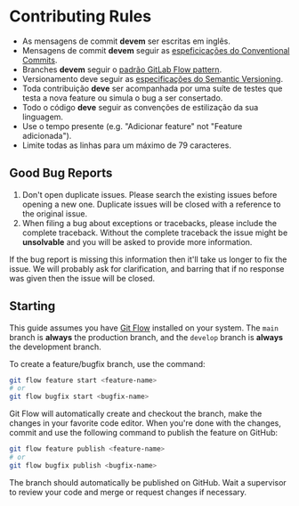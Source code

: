 # Contributing Rules

- As mensagens de commit **devem** ser escritas em inglês.
- Mensagens de commit **devem** seguir as
[espeficicações do Conventional Commits](https://www.conventionalcommits.org/en/v1.0.0/#specification).
- Branches **devem** seguir o
[padrão GitLab Flow pattern](https://about.gitlab.com/topics/version-control/what-is-gitlab-flow/).
- Versionamento deve seguir as
[especificações do Semantic Versioning](https://semver.org/).
- Toda contribuição **deve** ser acompanhada por uma suíte de testes que testa
a nova feature ou simula o bug a ser consertado.
- Todo o código **deve** seguir as convenções de estilização da sua linguagem.
- Use o tempo presente (e.g. "Adicionar feature" not "Feature adicionada").
- Limite todas as linhas para um máximo de 79 caracteres.

## Good Bug Reports

1. Don't open duplicate issues. Please search the existing issues before
opening a new one. Duplicate issues will be closed with a reference to the
original issue.
2. When filing a bug about exceptions or tracebacks, please include the
complete traceback. Without the complete traceback the issue might be
**unsolvable** and you will be asked to provide more information.

If the bug report is missing this information then it'll take us longer to fix
the issue. We will probably ask for clarification, and barring that if no
response was given then the issue will be closed.

## Starting

This guide assumes you have
[Git Flow](https://github.com/nvie/gitflow/wiki/Installation) installed on your
system. The `main` branch is **always** the production branch, and the
`develop` branch is **always** the development branch.

To create a feature/bugfix branch, use the command:

```sh
git flow feature start <feature-name>
# or
git flow bugfix start <bugfix-name>
```

Git Flow will automatically create and checkout the branch, make the changes in
your favorite code editor. When you're done with the changes, commit and use
the following command to publish the feature on GitHub:

```sh
git flow feature publish <feature-name>
# or
git flow bugfix publish <bugfix-name>
```

The branch should automatically be published on GitHub. Wait a supervisor to
review your code and merge or request changes if necessary.
